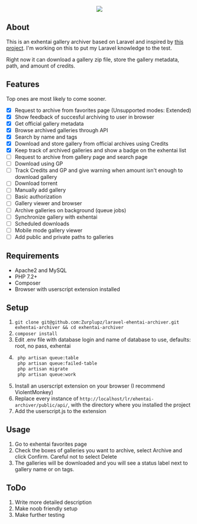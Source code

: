 <p align="center"><img src="https://i.kym-cdn.com/photos/images/newsfeed/001/516/619/f59.png"></p>

## About
This is an exhentai gallery archiver based on Laravel and inspired by [this project](https://github.com/Sn0wCrack/ExHen-Archive). I'm working on this to put my Laravel knowledge to the test.

Right now it can download a gallery zip file, store the gallery metadata, path, and amount of credits.  

## Features
Top ones are most likely to come sooner.

- [x] Request to archive from favorites page (Unsupported modes: Extended)
- [x] Show feedback of succesful archiving to user in browser 
- [x] Get official gallery metadata 
- [x] Browse archived galleries through API
- [x] Search by name and tags 
- [x] Download and store gallery from official archives using Credits
- [x] Keep track of archived galleries and show a badge on the exhentai list
- [ ] Request to archive from gallery page and search page 
- [ ] Download using GP
- [ ] Track Credits and GP and give warning when amount isn't enough to download gallery
- [ ] Download torrent
- [ ] Manually add gallery
- [ ] Basic authorization
- [ ] Gallery viewer and browser
- [ ] Archive galleries on background (queue jobs)
- [ ] Synchronize gallery with exhentai
- [ ] Scheduled downloads
- [ ] Mobile mode gallery viewer
- [ ] Add public and private paths to galleries

## Requirements
- Apache2 and MySQL
- PHP 7.2+
- Composer
- Browser with userscript extension installed

## Setup
1. `git clone git@github.com:Zurplupz/laravel-ehentai-archiver.git exhentai-archiver && cd exhentai-archiver`
2. `composer install`
3. Edit .env file with database login and name of database to use, defaults: root, no pass, exhentai
4. ```bash
	php artisan queue:table 
	php artisan queue:failed-table
	php artisan migrate
	php artisan queue:work
	```
5. Install an userscript extension on your browser (I recommend ViolentMonkey)
6. Replace every instance of `http://localhost/lr/ehentai-archiver/public/api/`, with the directory where you installed the project
7. Add the userscript.js to the extension

## Usage
1. Go to exhentai favorites page
2. Check the boxes of galleries you want to archive, select Archive and click Confirm. Careful not to select Delete
3. The galleries will be downloaded and you will see a status label next to gallery name or on tags.

## ToDo
1. Write more detailed description
2. Make noob friendly setup
3. Make further testing